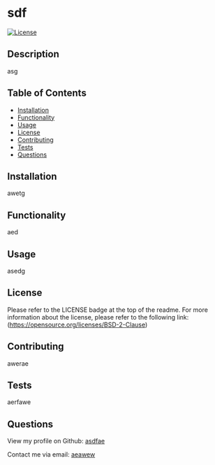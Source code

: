 # sdf

[![License](https://img.shields.io/badge/License-BSD_2--Clause-orange.svg)](https://opensource.org/licenses/BSD-2-Clause)
## Description
asg


## Table of Contents
- [Installation](#installation)
- [Functionality](#functionality)
- [Usage](#usage)
- [License](#license)
- [Contributing](#contributing)
- [Tests](#tests)
- [Questions](#questions)


## Installation
awetg


## Functionality
aed


## Usage
asedg


## License
Please refer to the LICENSE badge at the top of the readme. For more information about the license, please refer to the following link: (https://opensource.org/licenses/BSD-2-Clause)


## Contributing
awerae


## Tests
aerfawe


## Questions
View my profile on Github: [asdfae](https://github.com/asdfae)

Contact me via email: [aeawew](mailto:aeawew)




